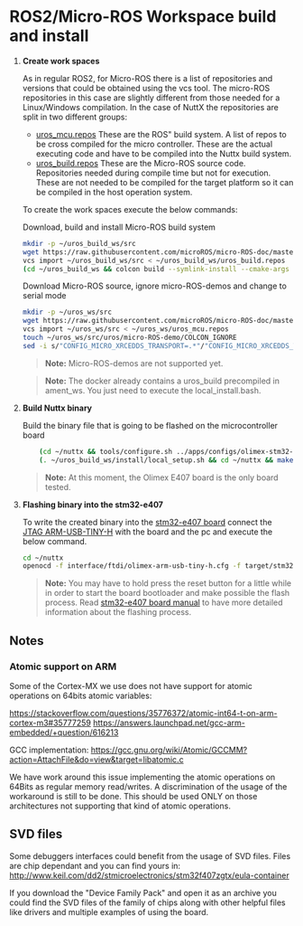 # ROS2/Micro-ROS Workspace build and install

1. **Create work spaces**

    As in regular ROS2, for Micro-ROS there is a list of repositories and versions that could be obtained using the vcs tool.
    The micro-ROS repositories in this case are slightly different from those needed for a Linux/Windows compilation.
    In the case of NuttX the repositories are split in two different groups:

    * [uros_mcu.repos](repos/mcu/uros_mcu.repos) These are the ROS" build system.
    A list of repos to be cross compiled for the micro controller.
    These are the actual executing code and have to be compiled into the Nuttx build system.
    * [uros_build.repos](repos/mcu/uros_build.repos) These are the Micro-ROS source code.
    Repositories needed during compile time but not for execution. 
    These are not needed to be compiled for the target platform so it can be compiled in the host operation system.

    To create the work spaces execute the below commands:

    Download, build and install Micro-ROS build system
    ```bash
    mkdir -p ~/uros_build_ws/src
    wget https://raw.githubusercontent.com/microROS/micro-ROS-doc/master/repos/mcu/uros_build.repos -O ~/uros_build_ws/uros_build.repos
    vcs import ~/uros_build_ws/src < ~/uros_build_ws/uros_build.repos
    (cd ~/uros_build_ws && colcon build --symlink-install --cmake-args -DBUILD_TESTING=OFF)
    ```

    Download Micro-ROS source, ignore micro-ROS-demos and change to serial mode
    ```bash
    mkdir -p ~/uros_ws/src 
    wget https://raw.githubusercontent.com/microROS/micro-ROS-doc/master/repos/mcu/uros_mcu.repos -O ~/uros_ws/uros_mcu.repos 
    vcs import ~/uros_ws/src < ~/uros_ws/uros_mcu.repos
    touch ~/uros_ws/src/uros/micro-ROS-demo/COLCON_IGNORE
    sed -i s/"CONFIG_MICRO_XRCEDDS_TRANSPORT=.*"/"CONFIG_MICRO_XRCEDDS_TRANSPORT=serial"/g ~/uros_ws/src/uros/rmw-microxrcedds/rmw_microxrcedds_c/rmw_microxrcedds.config
    ```

    > **Note:** Micro-ROS-demos are not supported yet.

    > **Note:** The docker already contains a uros_build precompiled in ament_ws. You just need to execute the local_install.bash.

1. **Build Nuttx binary**

    Build the binary file that is going to be flashed on the microcontroller board

    ```bash
        (cd ~/nuttx && tools/configure.sh ../apps/configs/olimex-stm32-e407/uros/)
        (. ~/uros_build_ws/install/local_setup.sh && cd ~/nuttx && make)
    ```

    > **Note:** At this moment, the Olimex E407 board is the only board tested.

1. **Flashing binary into the stm32-e407**

    To write the created binary into the [stm32-e407 board](https://www.olimex.com/Products/ARM/ST/STM32-E407/open-source-hardware) connect the [JTAG ARM-USB-TINY-H](https://www.olimex.com/Products/ARM/JTAG/ARM-USB-TINY-H/) with the board and the pc and execute the below command.

    ```bash
    cd ~/nuttx
    openocd -f interface/ftdi/olimex-arm-usb-tiny-h.cfg -f target/stm32f4x.cfg -c init -c "reset halt" -c "flash write_image erase nuttx.bin 0x08000000"
    ```

    > **Note:** You may have to hold press the reset button for a little while in order to start the board bootloader and make possible the flash process.
    Read [stm32-e407 board manual](https://www.olimex.com/Products/ARM/ST/STM32-E407/resources/STM32-E407.pdf) to have more detailed information about the flashing process.

## Notes

### Atomic support on ARM

Some of the Cortex-MX we use does not have support for atomic operations on 64bits atomic variables:

https://stackoverflow.com/questions/35776372/atomic-int64-t-on-arm-cortex-m3#35777259
https://answers.launchpad.net/gcc-arm-embedded/+question/616213

GCC implementation:
https://gcc.gnu.org/wiki/Atomic/GCCMM?action=AttachFile&do=view&target=libatomic.c

We have work around this issue implementing the atomic operations on 64Bits as regular memory read/writes.
A discrimination of the usage of the workaround is still to be done. This should be used ONLY on those architectures not supporting that kind of atomic operations.

## SVD files

Some debuggers interfaces could benefit from the usage of SVD files.
Files are chip dependant and you can find yours in:
http://www.keil.com/dd2/stmicroelectronics/stm32f407zgtx/eula-container

If you download the "Device Family Pack" and open it as an archive you could find the SVD files of the family of chips along with other helpful files like drivers and multiple examples of using the board.